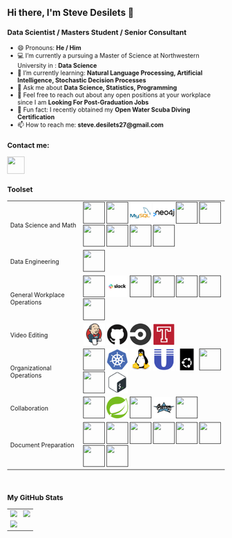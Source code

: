## Hi there, I'm Steve Desilets 👋

### Data Scientist / Masters Student / Senior Consultant

- 😄 Pronouns: __He / Him__
- 💻 I’m currently a pursuing a Master of Science at Northwestern University in : __Data Science__
- 📕 I’m currently learning: __Natural Language Processing, Artificial Intelligence, Stochastic Decision Processes__
- 💬 Ask me about __Data Science, Statistics, Programming__
- 🏢 Feel free to reach out about any open positions at your workplace since I am __Looking For Post-Graduation Jobs__
- 🐠 Fun fact: I recently obtained my __Open Water Scuba Diving Certification__
- 📫 How to reach me: __steve.desilets27@gmail.com__

### Contact me:

<a href="https://www.linkedin.com/in/steve-desilets-424823a3/"><img src="https://www.vectorlogo.zone/logos/linkedin/linkedin-icon.svg" width="40" height="40"/></a>

### Toolset

<table>
    <tr>
        <td>Data Science and Math</td>
        <td>
            <a href=""><img src="https://www.vectorlogo.zone/logos/elastic/elastic-ar21.svg" width="50" height="50"/></a>   
            <a href=""><img src="https://mb.cision.com/Public/9602/2082588/92474d4054bf3d17_800x800ar.png" width="50" height="50"/></a>   
            <a href=""><img src="https://github.com/devicons/devicon/blob/v2.13.0/icons/mysql/mysql-original-wordmark.svg" width="50" height="50"/></a>
            <a href=""><img src="https://github.com/devicons/devicon/blob/v2.13.0/icons/neo4j/neo4j-original-wordmark.svg" width="50" height="50"/></a>
            <a href=""><img src="https://www.vectorlogo.zone/logos/postgresql/postgresql-vertical.svg" width="50" height="50"/></a>   
            <a href=""><img src="https://www.vectorlogo.zone/logos/python/python-vertical.svg" width="50" height="50"/></a>
            <a href=""><img src="https://www.vectorlogo.zone/logos/r-project/r-project-icon.svg" width="50" height="50"/></a>   
            <a href=""><img src="https://www.vectorlogo.zone/logos/sas/sas-ar21.svg" width="50" height="50"/></a> 
            <a href=""><img src="https://upload.wikimedia.org/wikipedia/commons/3/38/SQLite370.svg" width="50" height="50"/></a> 
            <a href=""><img src="https://upload.wikimedia.org/wikipedia/commons/5/5c/Stata_Logo.svg" width="50" height="50"/></a> 
        </td>
    </tr>
    <tr>
        <td>Data Engineering</td>
        <td>
            <a href=""><img src="https://www.vectorlogo.zone/logos/golang/golang-official.svg" width="50" height="50"/></a>        
        </td>
    </tr>
    <tr>
        <td>General Workplace Operations</td>
        <td>
            <a href=""><img src="https://www.vectorlogo.zone/logos/adobe_acrobat/adobe_acrobat-ar21.svg" width="50" height="50"/></a>
            <a href=""><img src="https://github.com/devicons/devicon/blob/v2.13.0/icons/slack/slack-original-wordmark.svg" width="50" height="50"/></a>
            <a href=""><img src="https://www.excel-svgrepo-com.svg" width="50" height="50"/></a>
            <a href=""><img src="https://www.vectorlogo.zone/logos/amazon_ecs/amazon_ecs-icon.svg" width="50" height="50"/></a>
            <a href=""><img src="https://www.vectorlogo.zone/logos/amazon_elasticcontainer/amazon_elasticcontainer-icon.svg" width="50" height="50"/></a>
            <a href=""><img src="https://www.vectorlogo.zone/logos/amazon_cloudwatch/amazon_cloudwatch-icon.svg" width="50" height="50"/></a>
            <a href=""><img src="https://www.vectorlogo.zone/logos/serverless/serverless-icon.svg" width="50" height="50"/></a>
        </td>
    </tr>
    <tr>
        <td>Video Editing</td>
        <td>
            <a href=""><img src="https://github.com/devicons/devicon/blob/v2.13.0/icons/jenkins/jenkins-original.svg" width="50" height="50"/></a>
            <a href=""><img src="https://github.com/devicons/devicon/blob/v2.13.0/icons/github/github-original.svg" width="50" height="50"/></a>
            <a href=""><img src="https://github.com/devicons/devicon/blob/v2.13.0/icons/circleci/circleci-plain.svg" width="50" height="50"/></a>
            <a href=""><img src="https://github.com/devicons/devicon/blob/v2.13.0/icons/travis/travis-plain.svg" width="50" height="50"/></a>
        </td>
    </tr>
    <tr>
        <td>Organizational Operations</td>
        <td>
            <a href=""><img src="https://www.vectorlogo.zone/logos/servicenow/servicenow-ar21.svg" width="50" height="50"/></a>
            <a href=""><img src="https://github.com/devicons/devicon/blob/v2.13.0/icons/kubernetes/kubernetes-plain.svg" width="50" height="50"/></a>
            <a href=""><img src="https://github.com/devicons/devicon/blob/v2.13.0/icons/linux/linux-original.svg" width="50" height="50"/></a>
            <a href=""><img src="https://github.com/devicons/devicon/blob/v2.13.0/icons/unix/unix-original.svg" width="50" height="50"/></a>
            <a href=""><img src="https://github.com/devicons/devicon/blob/v2.13.0/icons/ubuntu/ubuntu-plain.svg" width="50" height="50"/></a>
            <a href=""><img src="https://www.vectorlogo.zone/logos/servicenow/servicenow-icon.svg" width="50" height="50"/></a>
            <a href=""><img src="https://www.vectorlogo.zone/logos/pagerduty/pagerduty-icon.svg" width="50" height="50"/></a>
            <a href=""><img src="https://github.com/devicons/devicon/blob/v2.13.0/icons/bash/bash-original.svg" width="50" height="50"/></a>            
        </td>
    </tr>
    <tr>
        <td>Collaboration</td>
        <td>
            <a href=""><img src="https://www.vectorlogo.zone/logos/github/github-ar21.svg" width="50" height="50"/></a>
            <a href=""><img src="https://github.com/devicons/devicon/blob/v2.13.0/icons/spring/spring-original.svg" width="50" height="50"/></a>
            <a href=""><img src="https://www.vectorlogo.zone/logos/kotlinlang/kotlinlang-icon.svg" width="50" height="50"/></a>
            <a href=""><img src="https://github.com/devicons/devicon/blob/v2.13.0/icons/groovy/groovy-original.svg" width="50" height="50"/></a>
            <a href=""><img src="https://www.vectorlogo.zone/logos/pocoo_flask/pocoo_flask-icon.svg" width="50" height="50"/></a>         
        </td>
    </tr>
    <tr>
        <td>Document Preparation</td>
        <td>
            <a href=""><img src="https://www.vectorlogo.zone/logos/splunk/splunk-icon.svg" width="50" height="50"/></a>
            <a href=""><img src="https://www.vectorlogo.zone/logos/datadoghq/datadoghq-icon.svg" width="50" height="50"/></a>
            <a href=""><img src="https://www.vectorlogo.zone/logos/elastic/elastic-icon.svg" width="50" height="50"/></a>
            <a href=""><img src="https://www.vectorlogo.zone/logos/elasticco_logstash/elasticco_logstash-icon.svg" width="50" height="50"/></a>
            <a href=""><img src="https://www.vectorlogo.zone/logos/elasticco_kibana/elasticco_kibana-icon.svg" width="50" height="50"/></a>
            <a href=""><img src="https://www.vectorlogo.zone/logos/appdynamics/appdynamics-icon.svg" width="50" height="50"/></a>
            <a href=""><img src="https://www.vectorlogo.zone/logos/prometheusio/prometheusio-icon.svg" width="50" height="50"/></a>
            <a href=""><img src="https://www.vectorlogo.zone/logos/sumologic/sumologic-icon.svg" width="50" height="50"/></a>
        </td>
    </tr>
</table>


<br/>

### My GitHub Stats

<table>
    <tr>
        <td>
            <img src="https://github-profile-trophy.vercel.app/?username=Steve-Desilets&row=3&column=4&no-bg=true"/>
        </td>
        <td>
            <img src="https://github-readme-streak-stats.herokuapp.com/?user=Steve-Desilets"/>
        </td> 
    </tr>
    <tr>
        <td>
            <img src="https://github-readme-stats.vercel.app/api?username=Steve-Desilets&count_private=true&show_icons=true&theme=tokyonight"/>
        </td>
    </tr>
</table>



<!--
**Steve-Desilets/Steve-Desilets** is a ✨ _special_ ✨ repository because its `README.md` (this file) appears on your GitHub profile.

Here are some ideas to get you started:

- 🔭 I’m currently working on ...
- 🌱 I’m currently learning ...
- 👯 I’m looking to collaborate on ...
- 🤔 I’m looking for help with ...
- 💬 Ask me about ...
- 📫 How to reach me: ...
- 😄 Pronouns: ...
- ⚡ Fun fact: ...
-->
